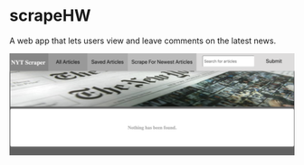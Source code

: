 # scrapeHW

A web app that lets users view and leave comments on the latest news.

<img src=public/assets/images/readmeimg1.png/>
